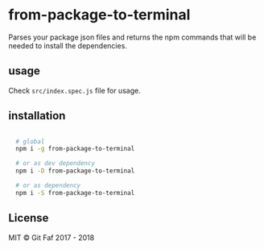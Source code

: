 # from-package-to-terminal

Parses your package json files and returns the npm commands that will be needed to install the dependencies.

## usage

Check `src/index.spec.js` file for usage.

## installation

```bash

  # global
  npm i -g from-package-to-terminal

  # or as dev dependency
  npm i -D from-package-to-terminal

  # or as dependency
  npm i -S from-package-to-terminal

```

## License

MIT &copy; Git Faf 2017 - 2018
